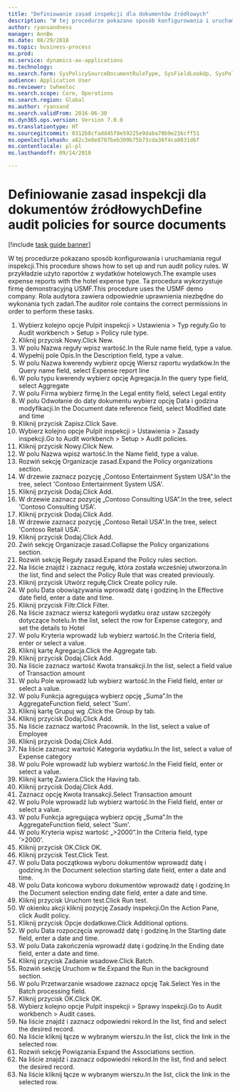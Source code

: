 ```yaml
--- 
title: "Definiowanie zasad inspekcji dla dokumentów źródłowych"
description: "W tej procedurze pokazano sposób konfigurowania i uruchamiania reguł inspekcji."
author: ryansandness
manager: AnnBe
ms.date: 08/29/2018
ms.topic: business-process
ms.prod: 
ms.service: dynamics-ax-applications
ms.technology: 
ms.search.form: SysPolicySourceDocumentRuleType, SysFieldLookUp, SysPolicyListPage, SysPolicy, AuditPolicyRule, SysQueryForm, SysQueryFieldLookUp, AuditPolicyDateSelection, AuditPolicyAdditionalOption, BatchJob, CaseDetail
audience: Application User
ms.reviewer: twheeloc
ms.search.scope: Core, Operations
ms.search.region: Global
ms.author: ryansand
ms.search.validFrom: 2016-06-30
ms.dyn365.ops.version: Version 7.0.0
ms.translationtype: HT
ms.sourcegitcommit: 0312b8cfadd45f8e59225e9daba78b9e216cff51
ms.openlocfilehash: a82c3e8e8787beb309b75b73cda36f4ca8031d6f
ms.contentlocale: pl-pl
ms.lasthandoff: 09/14/2018

---
```

# <a name="define-audit-policies-for-source-documents"></a><span data-ttu-id="247c3-103">Definiowanie zasad inspekcji dla dokumentów źródłowych</span><span class="sxs-lookup"><span data-stu-id="247c3-103">Define audit policies for source documents</span></span>

[!include [task guide banner](../../includes/task-guide-banner.md)]

<span data-ttu-id="247c3-104">W tej procedurze pokazano sposób konfigurowania i uruchamiania reguł inspekcji.</span><span class="sxs-lookup"><span data-stu-id="247c3-104">This procedure shows how to set up and run audit policy rules.</span></span> <span data-ttu-id="247c3-105">W przykładzie użyto raportów z wydatków hotelowych.</span><span class="sxs-lookup"><span data-stu-id="247c3-105">The example uses expense reports with the hotel expense type.</span></span> <span data-ttu-id="247c3-106">Ta procedura wykorzystuje firmę demonstracyjną USMF.</span><span class="sxs-lookup"><span data-stu-id="247c3-106">This procedure uses the USMF demo company.</span></span> <span data-ttu-id="247c3-107">Rola audytora zawiera odpowiednie uprawnienia niezbędne do wykonania tych zadań.</span><span class="sxs-lookup"><span data-stu-id="247c3-107">The auditor role contains the correct permissions in order to perform these tasks.</span></span>

1. <span data-ttu-id="247c3-108">Wybierz kolejno opcje Pulpit inspekcji > Ustawienia > Typ reguły.</span><span class="sxs-lookup"><span data-stu-id="247c3-108">Go to Audit workbench > Setup > Policy rule type.</span></span>
2. <span data-ttu-id="247c3-109">Kliknij przycisk Nowy.</span><span class="sxs-lookup"><span data-stu-id="247c3-109">Click New.</span></span>
3. <span data-ttu-id="247c3-110">W polu Nazwa reguły wpisz wartość.</span><span class="sxs-lookup"><span data-stu-id="247c3-110">In the Rule name field, type a value.</span></span>
4. <span data-ttu-id="247c3-111">Wypełnij pole Opis.</span><span class="sxs-lookup"><span data-stu-id="247c3-111">In the Description field, type a value.</span></span>
5. <span data-ttu-id="247c3-112">W polu Nazwa kwerendy wybierz opcję Wiersz raportu wydatków.</span><span class="sxs-lookup"><span data-stu-id="247c3-112">In the Query name field, select Expense report line</span></span>
6. <span data-ttu-id="247c3-113">W polu typu kwerendy wybierz opcję Agregacja.</span><span class="sxs-lookup"><span data-stu-id="247c3-113">In the query type field, select Aggregate</span></span>
7. <span data-ttu-id="247c3-114">W polu Firma wybierz firmę.</span><span class="sxs-lookup"><span data-stu-id="247c3-114">In the Legal entity field, select Legal entity</span></span>
8. <span data-ttu-id="247c3-115">W polu Odwołanie do daty dokumentu wybierz opcję Data i godzina modyfikacji.</span><span class="sxs-lookup"><span data-stu-id="247c3-115">In the Document date reference field, select Modified date and time</span></span>
9. <span data-ttu-id="247c3-116">Kliknij przycisk Zapisz.</span><span class="sxs-lookup"><span data-stu-id="247c3-116">Click Save.</span></span>
10. <span data-ttu-id="247c3-117">Wybierz kolejno opcje Pulpit inspekcji > Ustawienia > Zasady inspekcji.</span><span class="sxs-lookup"><span data-stu-id="247c3-117">Go to Audit workbench > Setup > Audit policies.</span></span>
11. <span data-ttu-id="247c3-118">Kliknij przycisk Nowy.</span><span class="sxs-lookup"><span data-stu-id="247c3-118">Click New.</span></span>
12. <span data-ttu-id="247c3-119">W polu Nazwa wpisz wartość.</span><span class="sxs-lookup"><span data-stu-id="247c3-119">In the Name field, type a value.</span></span>
13. <span data-ttu-id="247c3-120">Rozwiń sekcję Organizacje zasad.</span><span class="sxs-lookup"><span data-stu-id="247c3-120">Expand the Policy organizations section.</span></span>
14. <span data-ttu-id="247c3-121">W drzewie zaznacz pozycję „Contoso Entertainment System USA”.</span><span class="sxs-lookup"><span data-stu-id="247c3-121">In the tree, select 'Contoso Entertainment System USA'.</span></span>
15. <span data-ttu-id="247c3-122">Kliknij przycisk Dodaj.</span><span class="sxs-lookup"><span data-stu-id="247c3-122">Click Add.</span></span>
16. <span data-ttu-id="247c3-123">W drzewie zaznacz pozycję „Contoso Consulting USA”.</span><span class="sxs-lookup"><span data-stu-id="247c3-123">In the tree, select 'Contoso Consulting USA'.</span></span>
17. <span data-ttu-id="247c3-124">Kliknij przycisk Dodaj.</span><span class="sxs-lookup"><span data-stu-id="247c3-124">Click Add.</span></span>
18. <span data-ttu-id="247c3-125">W drzewie zaznacz pozycję „Contoso Retail USA”.</span><span class="sxs-lookup"><span data-stu-id="247c3-125">In the tree, select 'Contoso Retail USA'.</span></span>
19. <span data-ttu-id="247c3-126">Kliknij przycisk Dodaj.</span><span class="sxs-lookup"><span data-stu-id="247c3-126">Click Add.</span></span>
20. <span data-ttu-id="247c3-127">Zwiń sekcję Organizacje zasad.</span><span class="sxs-lookup"><span data-stu-id="247c3-127">Collapse the Policy organizations section.</span></span>
21. <span data-ttu-id="247c3-128">Rozwiń sekcję Reguły zasad.</span><span class="sxs-lookup"><span data-stu-id="247c3-128">Expand the Policy rules section.</span></span>
22. <span data-ttu-id="247c3-129">Na liście znajdź i zaznacz regułę, która została wcześniej utworzona.</span><span class="sxs-lookup"><span data-stu-id="247c3-129">In the list, find and select the Policy Rule that was created previously.</span></span>
23. <span data-ttu-id="247c3-130">Kliknij przycisk Utwórz regułę.</span><span class="sxs-lookup"><span data-stu-id="247c3-130">Click Create policy rule.</span></span>
24. <span data-ttu-id="247c3-131">W polu Data obowiązywania wprowadź datę i godzinę.</span><span class="sxs-lookup"><span data-stu-id="247c3-131">In the Effective date field, enter a date and time.</span></span>
25. <span data-ttu-id="247c3-132">Kliknij przycisk Filtr.</span><span class="sxs-lookup"><span data-stu-id="247c3-132">Click Filter.</span></span>
26. <span data-ttu-id="247c3-133">Na liście zaznacz wiersz kategorii wydatku oraz ustaw szczegóły dotyczące hotelu.</span><span class="sxs-lookup"><span data-stu-id="247c3-133">In the list, select the row for Expense category, and set the details to Hotel</span></span>
27. <span data-ttu-id="247c3-134">W polu Kryteria wprowadź lub wybierz wartość.</span><span class="sxs-lookup"><span data-stu-id="247c3-134">In the Criteria field, enter or select a value.</span></span>
28. <span data-ttu-id="247c3-135">Kliknij kartę Agregacja.</span><span class="sxs-lookup"><span data-stu-id="247c3-135">Click the Aggregate tab.</span></span>
29. <span data-ttu-id="247c3-136">Kliknij przycisk Dodaj.</span><span class="sxs-lookup"><span data-stu-id="247c3-136">Click Add.</span></span>
30. <span data-ttu-id="247c3-137">Na liście zaznacz wartość Kwota transakcji.</span><span class="sxs-lookup"><span data-stu-id="247c3-137">In the list, select a field value of Transaction amount</span></span>
31. <span data-ttu-id="247c3-138">W polu Pole wprowadź lub wybierz wartość.</span><span class="sxs-lookup"><span data-stu-id="247c3-138">In the Field field, enter or select a value.</span></span>
32. <span data-ttu-id="247c3-139">W polu Funkcja agregująca wybierz opcję „Suma”.</span><span class="sxs-lookup"><span data-stu-id="247c3-139">In the AggregateFunction field, select 'Sum'.</span></span>
33. <span data-ttu-id="247c3-140">Kliknij kartę Grupuj wg .</span><span class="sxs-lookup"><span data-stu-id="247c3-140">Click the Group by tab.</span></span>
34. <span data-ttu-id="247c3-141">Kliknij przycisk Dodaj.</span><span class="sxs-lookup"><span data-stu-id="247c3-141">Click Add.</span></span>
35. <span data-ttu-id="247c3-142">Na liście zaznacz wartość Pracownik. </span><span class="sxs-lookup"><span data-stu-id="247c3-142">In the list, select a value of Employee</span></span> 
36. <span data-ttu-id="247c3-143">Kliknij przycisk Dodaj.</span><span class="sxs-lookup"><span data-stu-id="247c3-143">Click Add.</span></span>
37. <span data-ttu-id="247c3-144">Na liście zaznacz wartość Kategoria wydatku.</span><span class="sxs-lookup"><span data-stu-id="247c3-144">In the list, select a value of Expense category</span></span>
38. <span data-ttu-id="247c3-145">W polu Pole wprowadź lub wybierz wartość.</span><span class="sxs-lookup"><span data-stu-id="247c3-145">In the Field field, enter or select a value.</span></span>
39. <span data-ttu-id="247c3-146">Kliknij kartę Zawiera.</span><span class="sxs-lookup"><span data-stu-id="247c3-146">Click the Having tab.</span></span>
40. <span data-ttu-id="247c3-147">Kliknij przycisk Dodaj.</span><span class="sxs-lookup"><span data-stu-id="247c3-147">Click Add.</span></span>
41. <span data-ttu-id="247c3-148">Zaznacz opcję Kwota transakcji.</span><span class="sxs-lookup"><span data-stu-id="247c3-148">Select Transaction amount</span></span>
42. <span data-ttu-id="247c3-149">W polu Pole wprowadź lub wybierz wartość.</span><span class="sxs-lookup"><span data-stu-id="247c3-149">In the Field field, enter or select a value.</span></span>
43. <span data-ttu-id="247c3-150">W polu Funkcja agregująca wybierz opcję „Suma”.</span><span class="sxs-lookup"><span data-stu-id="247c3-150">In the AggregateFunction field, select 'Sum'.</span></span>
44. <span data-ttu-id="247c3-151">W polu Kryteria wpisz wartość „>2000”.</span><span class="sxs-lookup"><span data-stu-id="247c3-151">In the Criteria field, type '>2000'.</span></span>
45. <span data-ttu-id="247c3-152">Kliknij przycisk OK.</span><span class="sxs-lookup"><span data-stu-id="247c3-152">Click OK.</span></span>
46. <span data-ttu-id="247c3-153">Kliknij przycisk Test.</span><span class="sxs-lookup"><span data-stu-id="247c3-153">Click Test.</span></span>
47. <span data-ttu-id="247c3-154">W polu Data początkowa wyboru dokumentów wprowadź datę i godzinę.</span><span class="sxs-lookup"><span data-stu-id="247c3-154">In the Document selection starting date field, enter a date and time.</span></span>
48. <span data-ttu-id="247c3-155">W polu Data końcowa wyboru dokumentów wprowadź datę i godzinę.</span><span class="sxs-lookup"><span data-stu-id="247c3-155">In the Document selection ending date field, enter a date and time.</span></span>
49. <span data-ttu-id="247c3-156">Kliknij przycisk Uruchom test.</span><span class="sxs-lookup"><span data-stu-id="247c3-156">Click Run test.</span></span>
50. <span data-ttu-id="247c3-157">W okienku akcji kliknij pozycję Zasady inspekcji.</span><span class="sxs-lookup"><span data-stu-id="247c3-157">On the Action Pane, click Audit policy.</span></span>
51. <span data-ttu-id="247c3-158">Kliknij przycisk Opcje dodatkowe.</span><span class="sxs-lookup"><span data-stu-id="247c3-158">Click Additional options.</span></span>
52. <span data-ttu-id="247c3-159">W polu Data rozpoczęcia wprowadź datę i godzinę.</span><span class="sxs-lookup"><span data-stu-id="247c3-159">In the Starting date field, enter a date and time.</span></span>
53. <span data-ttu-id="247c3-160">W polu Data zakończenia wprowadź datę i godzinę.</span><span class="sxs-lookup"><span data-stu-id="247c3-160">In the Ending date field, enter a date and time.</span></span>
54. <span data-ttu-id="247c3-161">Kliknij przycisk Zadanie wsadowe.</span><span class="sxs-lookup"><span data-stu-id="247c3-161">Click Batch.</span></span>
55. <span data-ttu-id="247c3-162">Rozwiń sekcję Uruchom w tle.</span><span class="sxs-lookup"><span data-stu-id="247c3-162">Expand the Run in the background section.</span></span>
56. <span data-ttu-id="247c3-163">W polu Przetwarzanie wsadowe zaznacz opcję Tak.</span><span class="sxs-lookup"><span data-stu-id="247c3-163">Select Yes in the Batch processing field.</span></span>
57. <span data-ttu-id="247c3-164">Kliknij przycisk OK.</span><span class="sxs-lookup"><span data-stu-id="247c3-164">Click OK.</span></span>
58. <span data-ttu-id="247c3-165">Wybierz kolejno opcje Pulpit inspekcji > Sprawy inspekcji.</span><span class="sxs-lookup"><span data-stu-id="247c3-165">Go to Audit workbench > Audit cases.</span></span>
59. <span data-ttu-id="247c3-166">Na liście znajdź i zaznacz odpowiedni rekord.</span><span class="sxs-lookup"><span data-stu-id="247c3-166">In the list, find and select the desired record.</span></span>
60. <span data-ttu-id="247c3-167">Na liście kliknij łącze w wybranym wierszu.</span><span class="sxs-lookup"><span data-stu-id="247c3-167">In the list, click the link in the selected row.</span></span>
61. <span data-ttu-id="247c3-168">Rozwiń sekcję Powiązania.</span><span class="sxs-lookup"><span data-stu-id="247c3-168">Expand the Associations section.</span></span>
62. <span data-ttu-id="247c3-169">Na liście znajdź i zaznacz odpowiedni rekord.</span><span class="sxs-lookup"><span data-stu-id="247c3-169">In the list, find and select the desired record.</span></span>
63. <span data-ttu-id="247c3-170">Na liście kliknij łącze w wybranym wierszu.</span><span class="sxs-lookup"><span data-stu-id="247c3-170">In the list, click the link in the selected row.</span></span>


